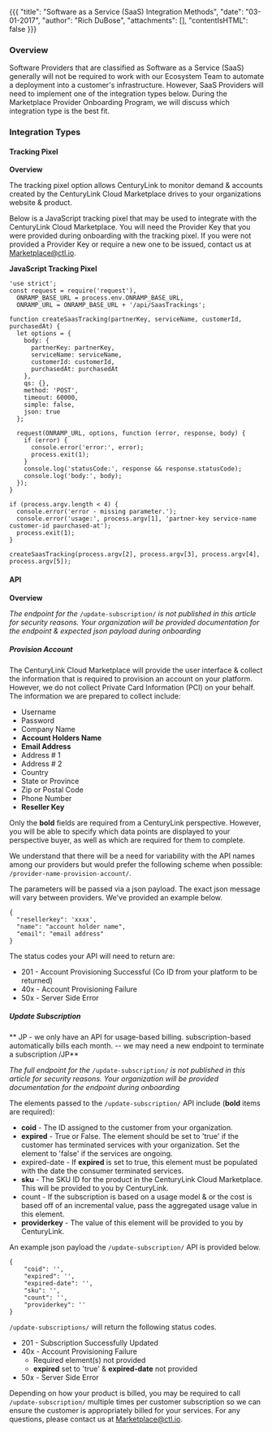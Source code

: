{{{
"title": "Software as a Service (SaaS) Integration Methods",
"date": "03-01-2017",
"author": "Rich DuBose",
"attachments": [],
"contentIsHTML": false
}}}

### Overview

Software Providers that are classified as Software as a Service (SaaS) generally will not be required to work with our Ecosystem Team to automate a deployment into a customer's infrastructure. However, SaaS Providers will need to implement one of the integration types below. During the Marketplace Provider Onboarding Program, we will discuss which integration type is the best fit.

### Integration Types

#### Tracking Pixel

**Overview**

The tracking pixel option allows CenturyLink to monitor demand & accounts created by the CenturyLink Cloud Marketplace drives to your organizations website & product.

Below is a JavaScript tracking pixel that may be used to integrate with the CenturyLink Cloud Marketplace. You will need the Provider Key that you were provided during onboarding with the tracking pixel. If you were not provided a Provider Key or require a new one to be issued, contact us at [Marketplace@ctl.io](mailto:marketplace@ctl.io).

**JavaScript Tracking Pixel**
```
'use strict';
const request = require('request'),
  ONRAMP_BASE_URL = process.env.ONRAMP_BASE_URL,
  ONRAMP_URL = ONRAMP_BASE_URL + '/api/SaasTrackings';

function createSaasTracking(partnerKey, serviceName, customerId, purchasedAt) {
  let options = {
    body: {
      partnerKey: partnerKey,
      serviceName: serviceName,
      customerId: customerId,
      purchasedAt: purchasedAt
    },
    qs: {},
    method: 'POST',
    timeout: 60000,
    simple: false,
    json: true
  };

  request(ONRAMP_URL, options, function (error, response, body) {
    if (error) {
      console.error('error:', error);
      process.exit(1);
    }
    console.log('statusCode:', response && response.statusCode);
    console.log('body:', body);
  });
}

if (process.argv.length < 4) {
  console.error('error - missing parameter.');
  console.error('usage:', process.argv[1], 'partner-key service-name customer-id paurchased-at');
  process.exit(1);
}

createSaasTracking(process.argv[2], process.argv[3], process.argv[4], process.argv[5]);
```

#### API

**Overview**

*The endpoint for the* ```/update-subscription/``` *is not published in this article for security reasons. Your organization will be provided documentation for the endpoint & expected json payload during onboarding*

##### Provision Account

The CenturyLink Cloud Marketplace will provide the user interface & collect the information that is required to provision an account on your platform. However, we do not collect Private Card Information (PCI) on your behalf. The information we are prepared to collect include:

* Username
* Password
* Company Name
* **Account Holders Name**
* **Email Address**
* Address # 1
* Address # 2
* Country
* State or Province
* Zip or Postal Code
* Phone Number
* **Reseller Key**

Only the **bold** fields are required from a CenturyLink perspective. However, you will be able to specify which data points are displayed to your perspective buyer, as well as which are required for them to complete.

We understand that there will be a need for variability with the API names among our providers but would prefer the following scheme when possible: ```/provider-name-provision-account/```.

The parameters will be passed via a json payload. The exact json message will vary between providers. We've provided an example below.

```
{
  "resellerkey": 'xxxx',
  "name": "account holder name",
  "email": "email address"
}
```

The status codes your API will need to return are:

* 201 - Account Provisioning Successful (Co ID from your platform to be returned)
* 40x - Account Provisioning Failure
* 50x - Server Side Error

##### Update Subscription

** JP - we only have an API for usage-based billing.  subscription-based automatically bills each month.  -- we may need a new endpoint to terminate a subscription /JP**

*The full endpoint for the* ```/update-subscription/``` *is not published in this article for security reasons. Your organization will be provided documentation for the endpoint during onboarding*

The elements passed to the ```/update-subscription/``` API include (**bold** items are required):

* **coid** - The ID assigned to the customer from your organization.
* **expired** - True or False. The element should be set to 'true' if the customer has terminated services with your organization. Set the element to 'false' if the services are ongoing.
* expired-date - If **expired** is set to true, this element must be populated with the date the consumer terminated services.
* **sku** - The SKU ID for the product in the CenturyLink Cloud Marketplace. This will be provided to you by CenturyLink.
* count - If the subscription is based on a usage model & or the cost is based off of an incremental value, pass the aggregated usage value in this element.
* **providerkey** - The value of this element will be provided to you by CenturyLink.

An example json payload the ```/update-subscription/``` API is provided below.

```
{
	"coid": '',
    "expired": '',
    "expired-date": '',
    "sku": '',
    "count": '',
    "providerkey": ''
}
```

```/update-subscriptions/``` will return the following status codes.

* 201 - Subscription Successfully Updated
* 40x - Account Provisioning Failure
  * Required element(s) not provided
  * **expired** set to 'true' & **expired-date** not provided
* 50x - Server Side Error

Depending on how your product is billed, you may be required to call ```/update-subscription/``` multiple times per customer subscription so we can ensure the customer is appropriately billed for your services. For any questions, please contact us at [Marketplace@ctl.io](mailto:marketplace@ctl.io).
